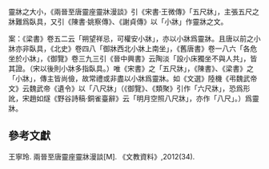 靈牀之大小，《兩晉至唐靈座靈牀漫談》引《宋書·王微傳》「五尺牀」，主張五尺之牀難爲臥具，又引《陳書·姚察傳》、《謝貞傳》以「小牀」作靈牀之文。

案：《梁書》卷五二云「朔望祥忌，可權安小牀」，亦以小牀爲靈牀。且唐以前之小牀亦非臥具，《北史》卷四八「御牀西北小牀上南坐」，《舊唐書》卷一八六「各危坐於小牀」，《御覽》卷三九三引《晉中興書》云陶淡「設小床獨坐不與人共」，皆其證。（宋以後則小牀多指臥具。）唯《宋書》之「五尺牀」，《陳書》、《梁書》之「小牀」，傳主皆尚儉，故常禮或非盡以小牀爲靈牀。如《文選》陸機《弔魏武帝文》云魏武帝《遺令》以「八尺牀」（《御覽》、《類聚》引作「六尺牀」，恐爲形訛，宋趙如燧《野谷詩稿·銅雀臺辭》云「明月空照八尺牀」，亦作「八尺」。）爲靈牀。

參考文獻
--------

王寧玲. 兩晉至唐靈座靈牀漫談[M]. 《文教資料》,2012(34).